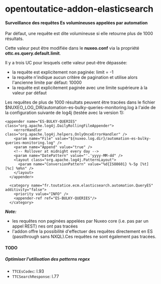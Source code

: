# opentoutatice-addon-elasticsearch

#### Surveillance des requêtes Es volumineuses appelées par automation
Par défaut, une requête est dite volumineuse si elle retourne plus de 1000 résultats.

Cette valeur peut être modifiée dans le <b>nuxeo.conf</b> via la propriété <b>ottc.es.query.default.limit</b>.

Il y a trois UC pour lesquels cette valeur peut-être dépassée:
- la requête est explicitement non paginée: limit = -1
- la requête n'indique aucun critère de pagination et utilise alors l'ancienne limite par défaut: 10000
- la requête est explicitement paginée avec une limite supérieure à la valeur par défaut

Les requêtes de plus de 1000 résultats peuvent être tracées dans le fichier $NUXEO_LOG_DIR/automation-es-bulky-queries-monitoring.log à l'aide de la configuration suivante de log4j (testée avec la version 1):

```  
<appender name="ES-BULKY-QUERIES" class="org.apache.log4j.DailyRollingFileAppender">
    <errorHandler class="org.apache.log4j.helpers.OnlyOnceErrorHandler" />
    <param name="File" value="${nuxeo.log.dir}/automation-es-bulky-queries-monitoring.log" />
    <param name="Append" value="true" />
    <!-- Rollover at midnight every day -->
    <param name="DatePattern" value="'.'yyyy-MM-dd" />
    <layout class="org.apache.log4j.PatternLayout">
      <param name="ConversionPattern" value="%d{ISO8601} %-5p [%t] [%c] %m%n" />
    </layout>
  </appender>
  
  <category name="fr.toutatice.ecm.elasticsearch.automation.QueryES" additivity="false">
    <priority value="INFO" />
    <appender-ref ref="ES-BULKY-QUERIES"/>
  </category>
```

<b><i>Note:</i></b>

- les requêtes non paginées appelées par Nuxeo core (i.e. pas par un appel REST) nes ont pas tracées
- l'addon offre la possibilité d'effectuer des requêtes directement en ES (passthrough sans NXQL).Ces requêtes ne sont également pas tracées.

#### TODO
##### Optimiser l'utilisation des patterns regex

- `TTCEsCodec`: l.93
- `TTCSearchResponse`: l.77

